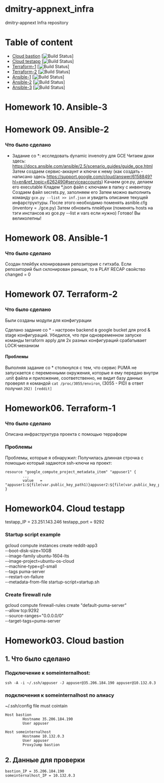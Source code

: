 # dmitry-appnext_infra
dmitry-appnext Infra repository

# Table of content
- [Cloud bastion](#cloud-bastion)  [![Build Status](https://travis-ci.com/Otus-DevOps-2018-05/dmitry-appnext_infra.svg?branch=cloud-bastion)]
- [Cloud testapp](#cloud-testapp)  [![Build Status](https://travis-ci.com/Otus-DevOps-2018-05/dmitry-appnext_infra.svg?branch=cloud-testapp)]
- [Terraform-1](#terraform-1)  [![Build Status](https://travis-ci.com/Otus-DevOps-2018-05/dmitry-appnext_infra.svg?branch=terraform-1)]
- [Terraform-2](#terraform-2)  [![Build Status](https://travis-ci.com/Otus-DevOps-2018-05/dmitry-appnext_infra.svg?branch=terraform-2)]
- [Ansible-1](#ansible-1)  [![Build Status](https://travis-ci.com/Otus-DevOps-2018-05/dmitry-appnext_infra.svg?branch=ansible-1)]
- [Ansible-2](#ansible-2)  [![Build Status](https://travis-ci.com/Otus-DevOps-2018-05/dmitry-appnext_infra.svg?branch=ansible-2)]
- [Ansible-3](#ansible-3)  [![Build Status](https://travis-ci.com/Otus-DevOps-2018-05/dmitry-appnext_infra.svg?branch=ansible-3)]

# Homework 10. Ansible-3

# Homework 09. Ansible-2

### Что было сделано

- Задание со *: исследовать dynamic invenotry для GCE
  Читаем доки здесь: https://docs.ansible.com/ansible/2.5/scenario_guides/guide_gce.html
  Затем создаем сервис-аккаунт и ключи к нему (как создать - написано здесь https://support.google.com/cloud/answer/6158849?hl=en&ref_topic=6262490#serviceaccounts)
  Качаем gce.py, делаем его executable
  Кладем *.json файл с ключами в папку с инвентору
  Создаем файл secrets.py, заполняем его
  Затем можно выполнить команду ```gce.py --list >> inf.json``` и увидеть описание текущей инфарструктуры.
  После этого необходимо поменять asnible.cfg (inventory = ./gce.py)
  Затем обновить плейбуки (поменять hosts на тэги инстансов из gce.py --list и vars если нужно)
  Готово! Вы великолепны!


# Homework 08. Ansible-1

### Что было сделано
Создан плейбук клонирования репозитория с гитхаба. Если репозиторий был склонирован раньше, то в PLAY RECAP свойство changed = 0

# Homework 07. Terraform-2

### Что было сделано
Были созданы модули для конфигурации

Сделано задание со * - настроен backend в google bucket для prod & stage конфигураций.
Убедился, что при одновременном запуске команды terraform apply для 2х разных конфигураций
срабатывает LOCK-механизм

#### Проблемы
Выполняя задание со * столкнулся с тем, что сервис PUMA не запускается с переменными окружения, которые я ему передаю внутри .unit файла и приложение, соответственно, не видит базу данных
проверял я командой `cat /proc/3055/environ`, (3055 - PID) в ответ получил `292) [reddit]`

# Homework06. Terraform-1

### Что было сделано
Описана инфраструктура проекта с помощью терраформ

### Проблемы
Проблемы, которые я обнаружил:
Получилась длинная строчка с помощью который задаются ssh-ключи на проект:
```
resource "google_compute_project_metadata_item" "appuser1" {
        ...
        value   = "appuser1:${file(var.public_key_path1)}appuser2:${file(var.public_key_path1)}"
}
```




# Homework04. Cloud testapp

testapp_IP = 23.251.143.246
testapp_port = 9292

### Startup script example
gcloud compute instances create reddit-app3 \
--boot-disk-size=10GB \
--image-family ubuntu-1604-lts \
--image-project=ubuntu-os-cloud \
--machine-type=g1-small \
--tags puma-server \
--restart-on-failure \
--metadata-from-file startup-script=startup.sh

### Create firewall rule 
gcloud compute firewall-rules create "default-puma-server" \
--allow tcp:9292 \
--source-ranges="0.0.0.0/0" \
--target-tags=puma-server



# Homework03. Cloud bastion

## 1. Что было сделано
### Подключение к someinternalhost:
```
ssh -A -i ~/.ssh/appuser -J appuser@35.206.184.190 appuser@10.132.0.3
```

### подключения к someinternalhost по алиасу
~/.ssh/config file must cointain
```
Host bastion
        Hostname 35.206.184.190
        User appuser

Host someinternalhost
        Hostname 10.132.0.3
        User appuser
        ProxyJump bastion
```

## 2. Данные для проверки
```
bastion_IP = 35.206.184.190
someinternalhost_IP = 10.132.0.3
```

